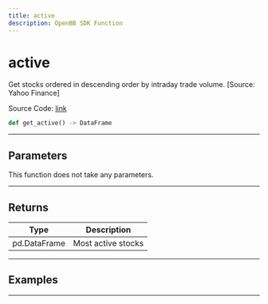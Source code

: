 ```yaml
---
title: active
description: OpenBB SDK Function
---
```


# active

Get stocks ordered in descending order by intraday trade volume. [Source: Yahoo Finance]

Source Code: [link](https://github.com/OpenBB-finance/OpenBBTerminal/tree/main/openbb_terminal/stocks/discovery/yahoofinance_model.py#L97)

```python
def get_active() -> DataFrame
```
---

## Parameters

This function does not take any parameters.

---

## Returns

| Type | Description |
| ---- | ----------- |
| pd.DataFrame | Most active stocks |

---

## Examples

---

